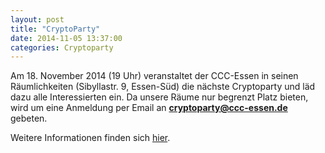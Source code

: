 ```yaml
---
layout: post
title: "CryptoParty"
date: 2014-11-05 13:37:00
categories: Cryptoparty
---
```

Am 18. November 2014 (19 Uhr) veranstaltet der CCC-Essen in seinen Räumlichkeiten (Sibyllastr. 9, Essen-Süd) die nächste Cryptoparty und läd dazu alle Interessierten ein. Da unsere Räume nur begrenzt Platz bieten, wird um eine Anmeldung per Email an **cryptoparty@ccc-essen.de** gebeten.

Weitere Informationen finden sich [hier](https://www.cryptoparty.in/essen).